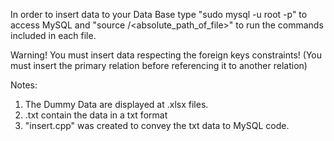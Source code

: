 In order to insert data to your Data Base type "sudo mysql -u root -p"
to access MySQL and "source /<absolute_path_of_file>" to run the commands
included in each file.

Warning! You must insert data respecting the foreign keys constraints!
(You must insert the primary relation before referencing it to another relation)

Notes:
1. The Dummy Data are displayed at .xlsx files.
2. .txt contain the data in a txt format
3. "insert.cpp" was created to convey the txt data to
    MySQL code.
